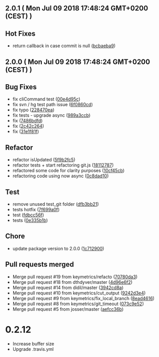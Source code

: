 
## 2.0.1 ( Mon Jul 09 2018 17:48:24 GMT+0200 (CEST) )


## Hot Fixes
  - return callback in case commit is null
  ([bcbaeba9](https://github.com/keymetrics/vizion/commit/bcbaeba9635f09c2c1f426eee9697d08b5b3942b))




## 2.0.0 ( Mon Jul 09 2018 17:48:24 GMT+0200 (CEST) )


## Bug Fixes
  - fix cliCommand test
  ([00e4d95c](https://github.com/keymetrics/vizion/commit/00e4d95c8232c1e214b9e9815bb6884eb4173ea5))
  - fix svn / hg test path issue
  ([6f0860cd](https://github.com/keymetrics/vizion/commit/6f0860cd9e46bc75d28a28396f4d27f0e38f84b9))
  - fix typo
  ([228470ea](https://github.com/keymetrics/vizion/commit/228470ea9e540c046311f36629f34e1b989a723a))
  - fix tests - upgrade async
  ([989a3ccb](https://github.com/keymetrics/vizion/commit/989a3ccbf44ed9538f9738dc09565f2df09cf631))
  - fix
  ([7486bdfd](https://github.com/keymetrics/vizion/commit/7486bdfd4c947a5a7c2d8ee17662b116a249ff25))
  - fix
  ([2c42c264](https://github.com/keymetrics/vizion/commit/2c42c264d13230abf25c4a0b605550aa2c903320))
  - fix
  ([31e1f81f](https://github.com/keymetrics/vizion/commit/31e1f81f0ca6d8654dfc0e88a6d267c6547797f8))




## Refactor
  - refactor isUpdated
  ([5f9b2fc5](https://github.com/keymetrics/vizion/commit/5f9b2fc5d29ee5f4a2cc949d61832a04747f84e9))
  - refactor tests + start refactoring git.js
  ([18112787](https://github.com/keymetrics/vizion/commit/1811278792bd03c911707d9694c06e5258a255e8))
  - refactored some code for clarity purposes
  ([10cf45cb](https://github.com/keymetrics/vizion/commit/10cf45cb46e44479ba9ba0e7772e441d1fa9ce7b))
  - refactoring code using now async
  ([0c8dad10](https://github.com/keymetrics/vizion/commit/0c8dad10ca87be646fd403136df134e6db859543))




## Test
  - remove unused test_git folder
  ([dfb3bb21](https://github.com/keymetrics/vizion/commit/dfb3bb21cb2c86d84dfacfd605742d50b8ea8d62))
  - tests hotfix
  ([7f699a0f](https://github.com/keymetrics/vizion/commit/7f699a0fc0f08a98004b17cdd64fb5429d3c50e9))
  - test
  ([fdbcc56f](https://github.com/keymetrics/vizion/commit/fdbcc56ff68a1a4aae077593b32ab7c89f8b9132))
  - tests
  ([0e335b1b](https://github.com/keymetrics/vizion/commit/0e335b1b34c72ebbfdfa9122fbcb5edcbcc58099))




## Chore
  - update package version to 2.0.0
  ([1c712900](https://github.com/keymetrics/vizion/commit/1c712900f761af75b64095ca9d64a2390b0bdd69))




## Pull requests merged
  - Merge pull request #19 from keymetrics/refacto
  ([70780da3](https://github.com/keymetrics/vizion/commit/70780da3bf7cc7a842866080734e6433acc3f7fb))
  - Merge pull request #18 from dthdyver/master
  ([4d96e6f2](https://github.com/keymetrics/vizion/commit/4d96e6f2aed995c7eac39a81b7aa276e8ca59399))
  - Merge pull request #14 from didil/master
  ([3942cd8a](https://github.com/keymetrics/vizion/commit/3942cd8a59b0f923f4ab91849b7534c3164fdf05))
  - Merge pull request #10 from keymetrics/cut_output
  ([9242d3e4](https://github.com/keymetrics/vizion/commit/9242d3e4160d07cb071a6a8c53b01aac283215da))
  - Merge pull request #9 from keymetrics/fix_local_branch
  ([8ead4616](https://github.com/keymetrics/vizion/commit/8ead461674c377b86f9e972c513678a924d96347))
  - Merge pull request #8 from keymetrics/git_timeout
  ([073c9e52](https://github.com/keymetrics/vizion/commit/073c9e52ab0ebddb08f8ece4f914081561eff6a2))
  - Merge pull request #5 from josser/master
  ([aefcc36b](https://github.com/keymetrics/vizion/commit/aefcc36bd3858d209d6ab84001b6cbca64e19e26))




# 0.2.12

- Increase buffer size
- Upgrade .travis.yml
